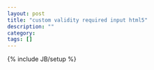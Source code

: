 ```yaml
---
layout: post
title: "custom validity required input html5"
description: ""
category: 
tags: []
---
```

{% include JB/setup %}
